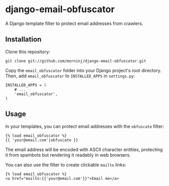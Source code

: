 django-email-obfuscator
=======================

A Django template filter to protect email addresses from crawlers.

Installation
------------

Clone this repository:

    git clone git://github.com/morninj/django-email-obfuscator.git

Copy the `email_obfuscator` folder into your Django project's root directory.
Then, add `email_obfuscator` to `INSTALLED_APPS` in `settings.py`:

    INSTALLED_APPS = (
        # ...
        'email_obfuscator',
    )

Usage
-----

In your templates, you can protect email addresses with the `obfuscate`
filter:

    {% load email_obfuscator %}
    {{ 'your@email.com'|obfuscate }}

The email address will be encoded with ASCII character entities, protecting it
from spambots but rendering it readably in web browsers.

You can also use the filter to create clickable `mailto` links:

    {% load email_obfuscator %}
    <a href="mailto:{{'your@email.com'}}">Email me</a>
